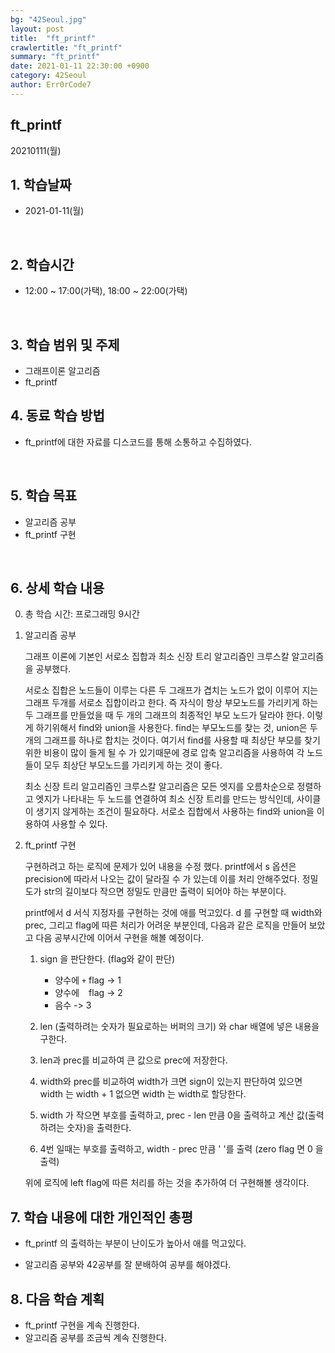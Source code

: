 ```yaml
---
bg: "42Seoul.jpg"
layout: post
title:  "ft_printf"
crawlertitle: "ft_printf"
summary: "ft_printf"
date: 2021-01-11 22:30:00 +0900
category: 42Seoul
author: Err0rCode7
---
```


ft_printf
---

20210111(월)

## 1. 학습날짜

- 2021-01-11(월)
<br>

## 2. 학습시간

- 12:00 ~ 17:00(가택), 18:00 ~ 22:00(가택)
<br>

## 3. 학습 범위 및 주제

- 그래프이론 알고리즘
- ft_printf

## 4. 동료 학습 방법

- ft_printf에 대한 자료를 디스코드를 통해 소통하고 수집하였다.
<br>

## 5. 학습 목표

- 알고리즘 공부
- ft_printf 구현

<br>

## 6. 상세 학습 내용

0. 총 학습 시간: 프로그래밍 9시간

1. 알고리즘 공부

	그래프 이론에 기본인 서로소 집합과 최소 신장 트리 알고리즘인 크루스칼 알고리즘을 공부했다.

	서로소 집합은 노드들이 이루는 다른 두 그래프가 겹치는 노드가 없이 이루어 지는 그래프 두개를 서로소 집합이라고 한다. 즉 자식이 항상 부모노드를 가리키게 하는 두 그래프를 만들었을 때 두 개의 그래프의 최종적인 부모 노드가 달라야 한다. 이렇게 하기위해서 find와 union을 사용한다. find는 부모노드를 찾는 것, union은 두개의 그래프를 하나로 합치는 것이다. 여기서 find를 사용할 때 최상단 부모를 찾기위한 비용이 많이 들게 될 수 가 있기때문에 경로 압축 알고리즘을 사용하여 각 노드들이 모두 최상단 부모노드를 가리키게 하는 것이 좋다.

	최소 신장 트리 알고리즘인 크루스칼 알고리즘은 모든 엣지를 오름차순으로 정렬하고 엣지가 나타내는 두 노드를 연결하여 최소 신장 트리를 만드는 방식인데, 사이클이 생기지 않게하는 조건이 필요하다. 서로소 집합에서 사용하는 find와 union을 이용하여 사용할 수 있다.

1. ft_printf 구현

	구현하려고 하는 로직에 문제가 있어 내용을 수정 했다. printf에서 s 옵션은 precision에 따라서 나오는 값이 달라질 수 가 있는데 이를 처리 안해주었다. 정밀도가 str의 길이보다 작으면 정밀도 만큼만 출력이 되어야 하는 부분이다.

	printf에서 d 서식 지정자를 구현하는 것에 애를 먹고있다. d 를 구현할 때 width와 prec, 그리고 flag에 따른 처리가 어려운 부분인데, 다음과 같은 로직을 만들어 보았고 다음 공부시간에 이어서 구현을 해볼 예정이다.
	1. sign 을 판단한다. (flag와 같이 판단)
		- 양수에 `+` flag -> 1
		- 양수에 ` ` flag -> 2
		- 음수 -> 3
	2. len (출력하려는 숫자가 필요로하는 버퍼의 크기) 와 char 배열에 넣은 내용을 구한다.

	3. len과 prec를 비교하여 큰 값으로 prec에 저장한다.

	4. width와 prec를 비교하여 width가 크면 sign이 있는지 판단하여 있으면 width 는 width + 1 없으면 width 는 width로 할당한다.

	5. width 가 작으면 부호를 출력하고, prec - len 만큼 0을 출력하고 계산 값(출력하려는 숫자)을 출력한다.

	6. 4번 일때는 부호를 출력하고, width - prec 만큼 ' '를 출력 (zero flag 면 0 을 출력)

	위에 로직에 left flag에 따른 처리를 하는 것을 추가하여 더 구현해볼 생각이다.

## 7. 학습 내용에 대한 개인적인 총평

- ft_printf 의 출력하는 부분이 난이도가 높아서 애를 먹고있다.

- 알고리즘 공부와 42공부를 잘 분배하여 공부를 해야겠다.

## 8. 다음 학습 계획

- ft_printf 구현을 계속 진행한다.
- 알고리즘 공부를 조금씩 계속 진행한다.

